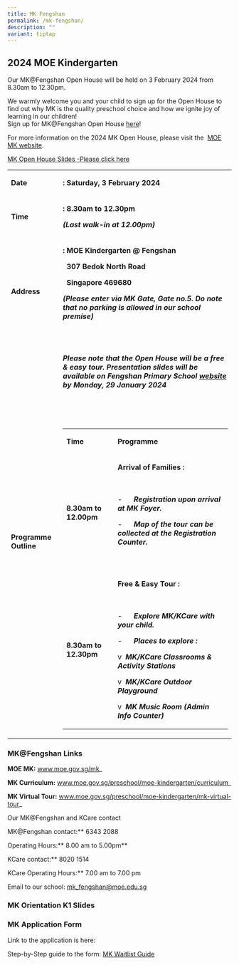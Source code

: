 ```yaml
---
title: MK Fengshan
permalink: /mk-fengshan/
description: ""
variant: tiptap
---
```

<h2>2024 MOE Kindergarten</h2>
<p>Our MK@Fengshan Open House will be held on 3 February 2024 from 8.30am
to 12.30pm.</p>
<p>We warmly welcome you and your child to sign up for the Open House to
find out why MK is the quality preschool choice and how we ignite joy of
learning in our children!
<br>Sign up for MK@Fengshan Open House&nbsp;<a href="https://go.gov.sg/mkoh2024" rel="noopener noreferrer nofollow" target="_blank">here</a>!</p>
<p>For more information on the 2024 MK Open House, please visit the&nbsp;
<a href="https://www.moe.gov.sg/mk" rel="noopener noreferrer nofollow" target="_blank">MOE MK website</a>.</p>
<p><a href="https://drive.google.com/file/d/1WX-ZmKmXBSes2NHb2YblTvv1ArNN9a0V/view" rel="noopener noreferrer nofollow" target="_blank">MK Open House Slides -Please click here</a>
</p>
<table>
<tbody>
<tr>
<td rowspan="1" colspan="1">
<p><strong>Date</strong>
</p>
</td>
<td rowspan="1" colspan="1">
<p><strong>: Saturday, 3 February 2024</strong>
</p>
</td>
</tr>
<tr>
<td rowspan="1" colspan="1">
<p><strong>Time</strong>
</p>
</td>
<td rowspan="1" colspan="1">
<p><strong>: 8.30am to 12.30pm</strong>
</p>
<p><strong><em>(Last walk-in at 12.00pm)</em></strong>
</p>
</td>
</tr>
<tr>
<td rowspan="1" colspan="1">
<p><strong>Address</strong>
</p>
</td>
<td rowspan="1" colspan="1">
<p><strong>: MOE Kindergarten @ Fengshan</strong>
</p>
<p><strong>&nbsp; 307 Bedok North Road</strong>
</p>
<p><strong>&nbsp; Singapore 469680</strong>
</p>
<p><strong><em>(Please enter via MK Gate, Gate no.5. Do note that no parking is allowed in our school premise)</em></strong>
</p>
<p><strong><em>&nbsp;</em></strong>
</p>
</td>
</tr>
<tr>
<td rowspan="1" colspan="1">
<p><strong>Programme Outline</strong>
</p>
</td>
<td rowspan="1" colspan="1">
<p><strong><em>Please note that the Open House will be a free &amp; easy tour. Presentation slides will be available on Fengshan Primary School <a href="https://www.fengshanpri.moe.edu.sg/mk-fengshan/" rel="noopener noreferrer nofollow" target="_blank">website</a> by Monday, 29 January 2024</em></strong>
</p>
<p>&nbsp;</p>
<p>&nbsp;</p>
<table>
<tbody>
<tr>
<td rowspan="1" colspan="1">
<p><strong>Time</strong>
</p>
</td>
<td rowspan="1" colspan="1">
<p><strong>Programme</strong>
</p>
</td>
</tr>
<tr>
<td rowspan="1" colspan="1">
<p><strong>8.30am to 12.00pm</strong>
</p>
</td>
<td rowspan="1" colspan="1">
<p><strong>Arrival of Families :</strong>
</p>
<p><strong>&nbsp;</strong>
</p>
<p>-&nbsp;&nbsp;&nbsp;&nbsp;&nbsp; <strong><em>Registration upon arrival at MK Foyer.</em></strong>
</p>
<p>-&nbsp;&nbsp;&nbsp;&nbsp;&nbsp; <strong><em>Map of the tour can be collected at the Registration Counter.</em></strong>
</p>
<p><strong>&nbsp;</strong>
</p>
</td>
</tr>
<tr>
<td rowspan="1" colspan="1">
<p><strong>8.30am to 12.30pm</strong>
</p>
</td>
<td rowspan="1" colspan="1">
<p><strong>Free &amp; Easy Tour :</strong>
</p>
<p><strong>&nbsp;</strong>
</p>
<p>-&nbsp;&nbsp;&nbsp;&nbsp;&nbsp; <strong><em>Explore MK/KCare with your child.</em></strong>
</p>
<p>-&nbsp;&nbsp;&nbsp;&nbsp;&nbsp; <strong><em>Places to explore :</em></strong>
</p>
<p>v&nbsp; <strong><em>MK/KCare Classrooms &amp; Activity Stations</em></strong>
</p>
<p>v&nbsp; <strong><em>MK/KCare Outdoor Playground</em></strong>
</p>
<p>v&nbsp; <strong><em>MK Music Room (Admin Info Counter)</em></strong>
</p>
</td>
</tr>
</tbody>
</table>
<p></p>
</td>
</tr>
</tbody>
</table>
<h3>MK@Fengshan Links</h3>
<p><strong>MOE MK:</strong>&nbsp;<a href="http://www.moe.gov.sg/mk" rel="noopener noreferrer nofollow" target="_blank">www.moe.gov.sg/mk</a>_</p>
<p><strong>MK Curriculum:</strong>&nbsp;<a href="http://www.moe.gov.sg/preschool/moe-kindergarten/curriculum" rel="noopener noreferrer nofollow" target="_blank">www.moe.gov.sg/preschool/moe-kindergarten/curriculum</a>_</p>
<p><strong>MK Virtual Tour:</strong>&nbsp;<a href="http://www.moe.gov.sg/preschool/moe-kindergarten/mk-virtual-tour" rel="noopener noreferrer nofollow" target="_blank">www.moe.gov.sg/preschool/moe-kindergarten/mk-virtual-tour</a>_</p>
<p>Our MK@Fengshan and KCare contact</p>
<p>MK@Fengshan contact:**&nbsp;6343 2088</p>
<p>Operating Hours:**&nbsp;8.00 am to 5.00pm**</p>
<p>KCare contact:**&nbsp;8020 1514</p>
<p>KCare Operating Hours:**&nbsp;7.00 am to 7.00 pm</p>
<p>Email to our school: <a href="mailto:mk_fengshan@moe.edu.sg" rel="noopener noreferrer nofollow" target="_blank">mk_fengshan@moe.edu.sg</a>
</p>
<h3>MK Orientation K1 Slides</h3>
<p></p>
<h3>MK Application Form</h3>
<p>Link to the application is here:</p>
<p>Step-by-Step guide to the form: <a href="https://go.gov.sg/mk-waitlist-guide" rel="noopener noreferrer nofollow" target="_blank">MK Waitlist Guide</a>
</p>